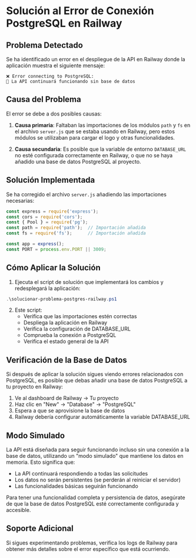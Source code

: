 # Solución al Error de Conexión PostgreSQL en Railway

## Problema Detectado

Se ha identificado un error en el despliegue de la API en Railway donde la aplicación muestra el siguiente mensaje:

```
❌ Error connecting to PostgreSQL: 
🔄 La API continuará funcionando sin base de datos
```

## Causa del Problema

El error se debe a dos posibles causas:

1. **Causa primaria**: Faltaban las importaciones de los módulos `path` y `fs` en el archivo `server.js` que se estaba usando en Railway, pero estos módulos se utilizaban para cargar el logo y otras funcionalidades.

2. **Causa secundaria**: Es posible que la variable de entorno `DATABASE_URL` no esté configurada correctamente en Railway, o que no se haya añadido una base de datos PostgreSQL al proyecto.

## Solución Implementada

Se ha corregido el archivo `server.js` añadiendo las importaciones necesarias:

```javascript
const express = require('express');
const cors = require('cors');
const { Pool } = require('pg');
const path = require('path');  // Importación añadida
const fs = require('fs');      // Importación añadida

const app = express();
const PORT = process.env.PORT || 3009;
```

## Cómo Aplicar la Solución

1. Ejecuta el script de solución que implementará los cambios y redesplegará la aplicación:

```powershell
.\solucionar-problema-postgres-railway.ps1
```

2. Este script:
   - Verifica que las importaciones estén correctas
   - Despliega la aplicación en Railway
   - Verifica la configuración de DATABASE_URL
   - Comprueba la conexión a PostgreSQL
   - Verifica el estado general de la API

## Verificación de la Base de Datos

Si después de aplicar la solución sigues viendo errores relacionados con PostgreSQL, es posible que debas añadir una base de datos PostgreSQL a tu proyecto en Railway:

1. Ve al dashboard de Railway -> Tu proyecto
2. Haz clic en "New" -> "Database" -> "PostgreSQL"
3. Espera a que se aprovisione la base de datos
4. Railway debería configurar automáticamente la variable DATABASE_URL

## Modo Simulado

La API está diseñada para seguir funcionando incluso sin una conexión a la base de datos, utilizando un "modo simulado" que mantiene los datos en memoria. Esto significa que:

- La API continuará respondiendo a todas las solicitudes
- Los datos no serán persistentes (se perderán al reiniciar el servidor)
- Las funcionalidades básicas seguirán funcionando

Para tener una funcionalidad completa y persistencia de datos, asegúrate de que la base de datos PostgreSQL esté correctamente configurada y accesible.

## Soporte Adicional

Si sigues experimentando problemas, verifica los logs de Railway para obtener más detalles sobre el error específico que está ocurriendo.
